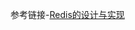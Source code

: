 参考链接-[Redis的设计与实现](https://nyimac.gitee.io/2020/11/08/Redis%E8%AE%BE%E8%AE%A1%E4%B8%8E%E5%AE%9E%E7%8E%B0/)